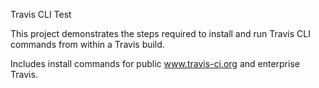 Travis CLI Test

This project demonstrates the steps required to install and run Travis CLI commands from within a Travis build.

Includes install commands for public www.travis-ci.org and enterprise Travis.
